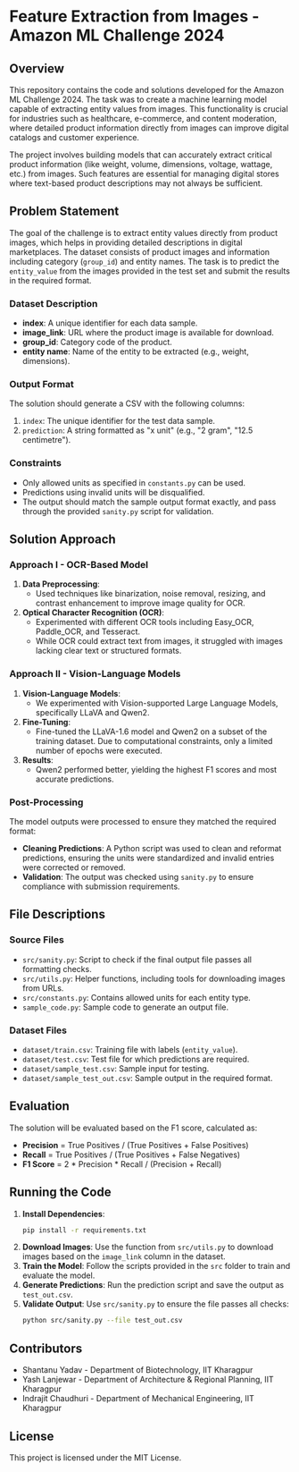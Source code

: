 
# Feature Extraction from Images - Amazon ML Challenge 2024

## Overview

This repository contains the code and solutions developed for the Amazon ML Challenge 2024. The task was to create a machine learning model capable of extracting entity values from images. This functionality is crucial for industries such as healthcare, e-commerce, and content moderation, where detailed product information directly from images can improve digital catalogs and customer experience.

The project involves building models that can accurately extract critical product information (like weight, volume, dimensions, voltage, wattage, etc.) from images. Such features are essential for managing digital stores where text-based product descriptions may not always be sufficient.

## Problem Statement

The goal of the challenge is to extract entity values directly from product images, which helps in providing detailed descriptions in digital marketplaces. The dataset consists of product images and information including category (`group_id`) and entity names. The task is to predict the `entity_value` from the images provided in the test set and submit the results in the required format.

### Dataset Description

- **index**: A unique identifier for each data sample.
- **image_link**: URL where the product image is available for download.
- **group_id**: Category code of the product.
- **entity name**: Name of the entity to be extracted (e.g., weight, dimensions).

### Output Format

The solution should generate a CSV with the following columns:
1. `index`: The unique identifier for the test data sample.
2. `prediction`: A string formatted as "x unit" (e.g., "2 gram", "12.5 centimetre").

### Constraints

- Only allowed units as specified in `constants.py` can be used.
- Predictions using invalid units will be disqualified.
- The output should match the sample output format exactly, and pass through the provided `sanity.py` script for validation.

## Solution Approach

### Approach I - OCR-Based Model

1. **Data Preprocessing**: 
   - Used techniques like binarization, noise removal, resizing, and contrast enhancement to improve image quality for OCR.
2. **Optical Character Recognition (OCR)**:
   - Experimented with different OCR tools including Easy_OCR, Paddle_OCR, and Tesseract.
   - While OCR could extract text from images, it struggled with images lacking clear text or structured formats.

### Approach II - Vision-Language Models

1. **Vision-Language Models**:
   - We experimented with Vision-supported Large Language Models, specifically LLaVA and Qwen2.
2. **Fine-Tuning**:
   - Fine-tuned the LLaVA-1.6 model and Qwen2 on a subset of the training dataset. Due to computational constraints, only a limited number of epochs were executed.
3. **Results**:
   - Qwen2 performed better, yielding the highest F1 scores and most accurate predictions.

### Post-Processing

The model outputs were processed to ensure they matched the required format:
- **Cleaning Predictions**: A Python script was used to clean and reformat predictions, ensuring the units were standardized and invalid entries were corrected or removed.
- **Validation**: The output was checked using `sanity.py` to ensure compliance with submission requirements.

## File Descriptions

### Source Files
- `src/sanity.py`: Script to check if the final output file passes all formatting checks.
- `src/utils.py`: Helper functions, including tools for downloading images from URLs.
- `src/constants.py`: Contains allowed units for each entity type.
- `sample_code.py`: Sample code to generate an output file.

### Dataset Files
- `dataset/train.csv`: Training file with labels (`entity_value`).
- `dataset/test.csv`: Test file for which predictions are required.
- `dataset/sample_test.csv`: Sample input for testing.
- `dataset/sample_test_out.csv`: Sample output in the required format.

## Evaluation

The solution will be evaluated based on the F1 score, calculated as:
- **Precision** = True Positives / (True Positives + False Positives)
- **Recall** = True Positives / (True Positives + False Negatives)
- **F1 Score** = 2 * Precision * Recall / (Precision + Recall)

## Running the Code

1. **Install Dependencies**: 
   ```bash
   pip install -r requirements.txt
   ```
2. **Download Images**:
   Use the function from `src/utils.py` to download images based on the `image_link` column in the dataset.
3. **Train the Model**:
   Follow the scripts provided in the `src` folder to train and evaluate the model.
4. **Generate Predictions**:
   Run the prediction script and save the output as `test_out.csv`.
5. **Validate Output**:
   Use `src/sanity.py` to ensure the file passes all checks:
   ```bash
   python src/sanity.py --file test_out.csv
   ```

## Contributors

- Shantanu Yadav - Department of Biotechnology, IIT Kharagpur
- Yash Lanjewar - Department of Architecture & Regional Planning, IIT Kharagpur
- Indrajit Chaudhuri - Department of Mechanical Engineering, IIT Kharagpur

## License

This project is licensed under the MIT License.
